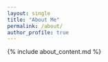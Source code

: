 ```yaml
---
layout: single
title: "About Me"
permalink: /about/
author_profile: true
---
```

{% include about_content.md %}
